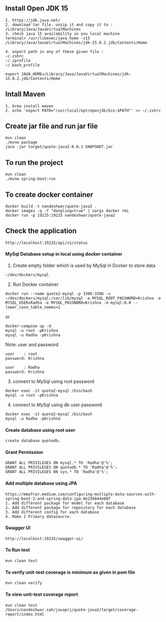 ## Install Open JDK 15

```
1. https://jdk.java.net/
2. download tar file. unzip it and copy it to : /Library/Java/JavaVirtualMachines
3. check java 15 availability in you local machine
terminal> /usr/libexec/java_home -v15
/Library/Java/JavaVirtualMachines/jdk-15.0.2.jdk/Contents/Home

4. export path in any of these given file : 
~/.zshrc
~/.zprofile
~/.bash_profile

export JAVA_HOME=/Library/Java/JavaVirtualMachines/jdk-15.0.2.jdk/Contents/Home
```

## Intall Maven

```
1. brew install maven
2. echo 'export PATH="/usr/local/opt/openjdk/bin:$PATH"' >> ~/.zshrc
```

## Create jar file and run jar file

```
mvn clean
./mvnw package
java -jar target/quote-java2-0.0.1-SNAPSHOT.jar
```

## To run the project

```
mvn clean
./mvnw spring-boot:run
```

## To create docker container

```
docker build -t nandeshwar/quote-java2 .
docker images -q -f "dangling=true" | xargs docker rmi
docker run -p 19225:19225 nandeshwar/quote-java2
```

## Check the application

```
http://localhost:19225/api/v1/status
```

#### MySql Database setup in local using docker container

1. Create empty folder which is used by MySql in Docker to store data

```
~/dev/dockers/mysql
```

2. Run Docker container

```
docker run --name quote2-mysql -p 3306:3306 -v ~/dev/dockers/mysql:/var/lib/mysql -e MYSQL_ROOT_PASSWORD=Krishna -e MYSQL_USER=Radha -e MYSQL_PASSWORD=Krishna -d mysql:8.0 --lower_case_table_names=1
```

or

```
docker-compose up -d
mysql -u root -pKrishna
mysql -u Radha -pKrishna
```

Note: user and password

```
user    : root
password: Krishna

user    : Radha
password: Krishna

```

3. connect to MySql using root password

```
docker exec -it quote2-mysql /bin/bash
mysql -u root -pKrishna
```

4. connect to MySql using db user password

```
docker exec -it quote2-mysql /bin/bash
mysql -u Radha -pKrishna
```

#### Create database using root user

```
create database quotedb;
```

#### Grant Permission

```
GRANT ALL PRIVILEGES ON mysql.* TO 'Radha'@'%';
GRANT ALL PRIVILEGES ON quotedb.* TO 'Radha'@'%';
GRANT ALL PRIVILEGES ON sys.* TO 'Radha'@'%';
```

#### Add multiple database using JPA

```
https://mmafrar.medium.com/configuring-multiple-data-sources-with-spring-boot-2-and-spring-data-jpa-8e236844e80f
1. Add different package for model for each database
2. Add different package for repository for each database
3. Add different config for each database
4. Make 1 Primary datasource.
```

#### Swagger UI

```
http://localhost:19225/swagger-ui/
```

#### To Run test

```
mvn clean test
```

#### To verify unit-test coverage is minimum as given in pom file

```
mvn clean verify
```

#### To view unit-test coverage report

```
mvn clean test
/Users/nandeshwar.sah/javaprj/quote-java2/target/coverage-report/index.html
```




